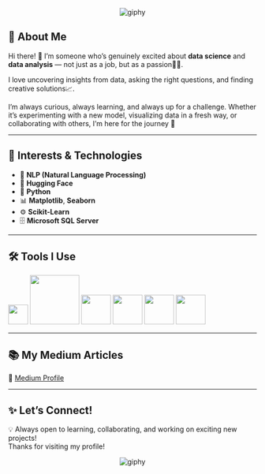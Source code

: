 
<p align="center">
  <img src="https://github.com/user-attachments/assets/84f75fe9-f8b9-4bdd-b375-7ee3ce51c44d" alt="giphy" />
</p>


## 🌟 About Me  

Hi there! 👋 I’m someone who’s genuinely excited about **data science** and **data analysis** — not just as a job, but as a passion💖✨.  

I love uncovering insights from data, asking the right questions, and finding creative solutions📈.

I’m always curious, always learning, and always up for a challenge. Whether it’s experimenting with a new model, visualizing data in a fresh way, or collaborating with others, I’m here for the journey 🚀  

---

## 🚀 Interests & Technologies  

- 🤖 **NLP (Natural Language Processing)**  
- 🤗 **Hugging Face**  
- 🐍 **Python**  
- 📊 **Matplotlib**, **Seaborn**  
- ⚙️ **Scikit-Learn**  
- 🗄 **Microsoft SQL Server**

---

## 🛠 Tools I Use  

<img src="https://resources.jetbrains.com/storage/products/pycharm/img/meta/pycharm_logo_300x300.png" width="40" /> <n> <img src="https://upload.wikimedia.org/wikipedia/commons/7/7e/Spyder_logo.svg" width="100" /> <n> <img src="https://jupyter.org/assets/homepage/main-logo.svg" width="60" /> <n> <img src="https://colab.research.google.com/img/colab_favicon_256px.png" width="60" /> <n> <img src="https://upload.wikimedia.org/wikipedia/commons/7/7c/Kaggle_logo.png" width="60" /> <n> <img src="https://upload.wikimedia.org/wikipedia/commons/7/76/Slack_Icon.png" width="60" />


---

## 📚 My Medium Articles  

🔗 [Medium Profile]([https://medium.com/@zzeynepacikgozz])  

---

## ✨ Let’s Connect!  

💡 Always open to learning, collaborating, and working on exciting new projects!  
Thanks for visiting my profile!

<p align="center">
  <img src="https://github.com/user-attachments/assets/4428ce19-8046-432a-b2aa-f4b5754964d1" alt="giphy" />
</p>
